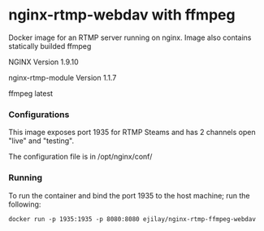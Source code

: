 # nginx-rtmp-webdav with ffmpeg
Docker image for an RTMP server running on nginx. Image also contains statically builded ffmpeg

NGINX Version 1.9.10

nginx-rtmp-module Version 1.1.7

ffmpeg latest

### Configurations
This image exposes port 1935 for RTMP Steams and has 2 channels open "live" and "testing".

The configuration file is in /opt/nginx/conf/

### Running

To run the container and bind the port 1935 to the host machine; run the following:
```
docker run -p 1935:1935 -p 8080:8080 ejilay/nginx-rtmp-ffmpeg-webdav
```
